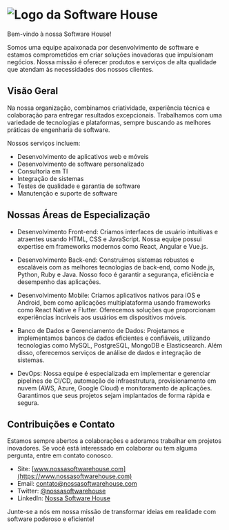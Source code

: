 # ![Logo da Software House](https://brtech.dev/img/logo.png)

Bem-vindo à nossa Software House!

Somos uma equipe apaixonada por desenvolvimento de software e estamos comprometidos em criar soluções inovadoras que impulsionam negócios. Nossa missão é oferecer produtos e serviços de alta qualidade que atendam às necessidades dos nossos clientes.

## Visão Geral

Na nossa organização, combinamos criatividade, experiência técnica e colaboração para entregar resultados excepcionais. Trabalhamos com uma variedade de tecnologias e plataformas, sempre buscando as melhores práticas de engenharia de software.

Nossos serviços incluem:

- Desenvolvimento de aplicativos web e móveis
- Desenvolvimento de software personalizado
- Consultoria em TI
- Integração de sistemas
- Testes de qualidade e garantia de software
- Manutenção e suporte de software

## Nossas Áreas de Especialização

- Desenvolvimento Front-end: Criamos interfaces de usuário intuitivas e atraentes usando HTML, CSS e JavaScript. Nossa equipe possui expertise em frameworks modernos como React, Angular e Vue.js.

- Desenvolvimento Back-end: Construímos sistemas robustos e escaláveis ​​com as melhores tecnologias de back-end, como Node.js, Python, Ruby e Java. Nosso foco é garantir a segurança, eficiência e desempenho das aplicações.

- Desenvolvimento Mobile: Criamos aplicativos nativos para iOS e Android, bem como aplicações multiplataforma usando frameworks como React Native e Flutter. Oferecemos soluções que proporcionam experiências incríveis aos usuários em dispositivos móveis.

- Banco de Dados e Gerenciamento de Dados: Projetamos e implementamos bancos de dados eficientes e confiáveis, utilizando tecnologias como MySQL, PostgreSQL, MongoDB e Elasticsearch. Além disso, oferecemos serviços de análise de dados e integração de sistemas.

- DevOps: Nossa equipe é especializada em implementar e gerenciar pipelines de CI/CD, automação de infraestrutura, provisionamento em nuvem (AWS, Azure, Google Cloud) e monitoramento de aplicações. Garantimos que seus projetos sejam implantados de forma rápida e segura.

## Contribuições e Contato

Estamos sempre abertos a colaborações e adoramos trabalhar em projetos inovadores. Se você está interessado em colaborar ou tem alguma pergunta, entre em contato conosco.

- Site: [www.nossasoftwarehouse.com](https://www.nossasoftwarehouse.com)
- Email: [contato@nossasoftwarehouse.com](mailto:contato@nossasoftwarehouse.com)
- Twitter: [@nossasoftwarehouse](https://twitter.com/nossasoftwarehouse)
- LinkedIn: [Nossa Software House](https://www.linkedin.com/company/nossasoftwarehouse)

Junte-se a nós em nossa missão de transformar ideias em realidade com software poderoso e eficiente!
